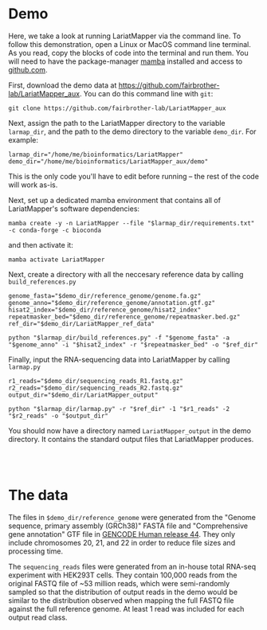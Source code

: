 # Demo
Here, we take a look at running LariatMapper via the command line. To follow this demonstration, open a Linux or MacOS command line terminal. As you read, copy the blocks of code into the terminal and run them. You will need to have the package-manager [mamba](https://mamba.readthedocs.io/en/latest/installation/mamba-installation.html) installed and access to [github.com](https://github.com). 





First, download the demo data at https://github.com/fairbrother-lab/LariatMapper_aux. You can do this command line with `git`:

```
git clone https://github.com/fairbrother-lab/LariatMapper_aux
```

Next, assign the path to the LariatMapper directory to the variable `larmap_dir`, and the path to the demo directory to the variable `demo_dir`. For example:

```
larmap_dir="/home/me/bioinformatics/LariatMapper"
demo_dir="/home/me/bioinformatics/LariatMapper_aux/demo"
```

This is the only code you'll have to edit before running – the rest of the code will work as-is.  

Next, set up a dedicated mamba environment that contains all of LariatMapper's software dependencies:

```
mamba create -y -n LariatMapper --file "$larmap_dir/requirements.txt" -c conda-forge -c bioconda
```

and then activate it:

```
mamba activate LariatMapper
```

Next, create a directory with all the neccesary reference data by calling `build_references.py` 

```
genome_fasta="$demo_dir/reference_genome/genome.fa.gz"
genome_anno="$demo_dir/reference_genome/annotation.gtf.gz"
hisat2_index="$demo_dir/reference_genome/hisat2_index"
repeatmasker_bed="$demo_dir/reference_genome/repeatmasker.bed.gz"
ref_dir="$demo_dir/LariatMapper_ref_data"

python "$larmap_dir/build_references.py" -f "$genome_fasta" -a "$genome_anno" -i "$hisat2_index" -r "$repeatmasker_bed" -o "$ref_dir"
```

Finally, input the RNA-sequencing data into LariatMapper by calling `larmap.py`

```
r1_reads="$demo_dir/sequencing_reads_R1.fastq.gz"
r2_reads="$demo_dir/sequencing_reads_R2.fastq.gz"
output_dir="$demo_dir/LariatMapper_output"

python "$larmap_dir/larmap.py" -r "$ref_dir" -1 "$r1_reads" -2 "$r2_reads" -o "$output_dir"
```

You should now have a directory named `LariatMapper_output` in the demo directory. It contains the standard output files that LariatMapper produces. 

<br></br>
# The data
The files in `$demo_dir/reference_genome` were generated from the "Genome sequence, primary assembly (GRCh38)" FASTA file and "Comprehensive gene annotation" GTF file in [GENCODE Human release 44](https://www.gencodegenes.org/human/release_44.html). They only include chromosomes 20, 21, and 22 in order to reduce file sizes and processing time. 

The `sequencing_reads` files were generated from an in-house total RNA-seq experiment with HEK293T cells. They contain 100,000 reads from the original FASTQ file of ~53 million reads, which were semi-randomly sampled so that the distribution of output reads in the demo would be similar to the distribution observed when mapping the full FASTQ file against the full reference genome. At least 1 read was included for each output read class.